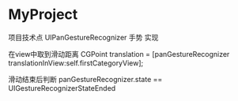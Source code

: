 # MyProject
项目技术点
 UIPanGestureRecognizer 手势 实现
 
在view中取到滑动距离 
CGPoint translation = [panGestureRecognizer translationInView:self.firstCategoryView];

滑动结束后判断
panGestureRecognizer.state == UIGestureRecognizerStateEnded
